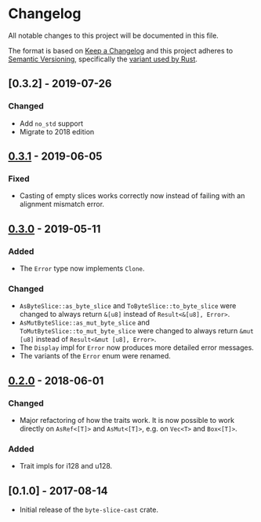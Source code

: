 # Changelog
All notable changes to this project will be documented in this file.

The format is based on [Keep a Changelog](http://keepachangelog.com/en/1.0.0/)
and this project adheres to [Semantic Versioning](http://semver.org/spec/v2.0.0.html),
specifically the [variant used by Rust](http://doc.crates.io/manifest.html#the-version-field).

## [0.3.2] - 2019-07-26
### Changed
- Add `no_std` support
- Migrate to 2018 edition

## [0.3.1] - 2019-06-05
### Fixed
- Casting of empty slices works correctly now instead of failing with an
  alignment mismatch error.

## [0.3.0] - 2019-05-11
### Added
- The `Error` type now implements `Clone`.

### Changed
- `AsByteSlice::as_byte_slice` and `ToByteSlice::to_byte_slice` were changed
  to always return `&[u8]` instead of `Result<&[u8], Error>`.
- `AsMutByteSlice::as_mut_byte_slice` and `ToMutByteSlice::to_mut_byte_slice`
  were changed to always return `&mut [u8]` instead of `Result<&mut [u8],
  Error>`.
- The `Display` impl for `Error` now produces more detailed error messages.
- The variants of the `Error` enum were renamed.

## [0.2.0] - 2018-06-01
### Changed
- Major refactoring of how the traits work. It is now possible to work
  directly on `AsRef<[T]>` and `AsMut<[T]>`, e.g. on `Vec<T>` and `Box<[T]>`.

### Added
- Trait impls for i128 and u128.

## [0.1.0] - 2017-08-14
- Initial release of the `byte-slice-cast` crate.

[Unreleased]: https://github.com/sdroege/byte-slice-cast/compare/0.3.2...HEAD
[0.3.1]: https://github.com/sdroege/byte-slice-cast/compare/0.3.1...0.3.2
[0.3.1]: https://github.com/sdroege/byte-slice-cast/compare/0.3.0...0.3.1
[0.3.0]: https://github.com/sdroege/byte-slice-cast/compare/0.2.0...0.3.0
[0.2.0]: https://github.com/sdroege/byte-slice-cast/compare/0.1.0...0.2.0
